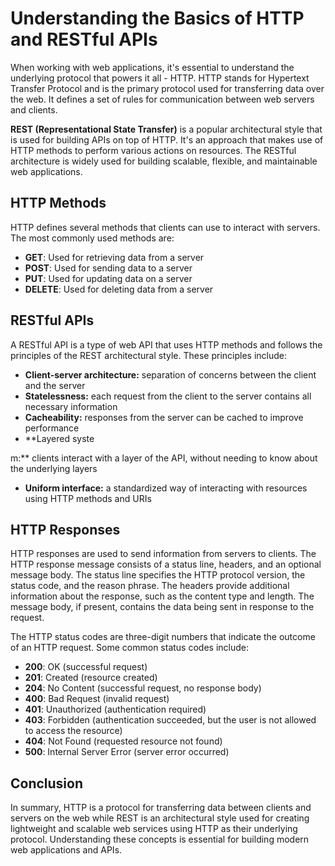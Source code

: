 # Understanding the Basics of HTTP and RESTful APIs
When working with web applications, it's essential to understand the underlying protocol that powers it all - HTTP. HTTP stands for Hypertext Transfer Protocol and is the primary protocol used for transferring data over the web. It defines a set of rules for communication between web servers and clients.

**REST (Representational State Transfer)** is a popular architectural style that is used for building APIs on top of HTTP. It's an approach that makes use of HTTP methods to perform various actions on resources. The RESTful architecture is widely used for building scalable, flexible, and maintainable web applications.

## HTTP Methods
HTTP defines several methods that clients can use to interact with servers. The most commonly used methods are:
- **GET**: Used for retrieving data from a server
- **POST**: Used for sending data to a server
- **PUT**: Used for updating data on a server
- **DELETE**: Used for deleting data from a server

## RESTful APIs
A RESTful API is a type of web API that uses HTTP methods and follows the principles of the REST architectural style. These principles include:

  - **Client-server architecture:** separation of concerns between the client and the server
  - **Statelessness:** each request from the client to the server contains all necessary information
  - **Cacheability:** responses from the server can be cached to improve performance
  - **Layered syste
<!-- ## RESTful APIs
A RESTful API is a type of web API that uses HTTP methods and follows the principles of the REST architectural style. RESTful APIs have the following characteristics:
  - Resources are identified by URIs (Uniform Resource Identifiers)
  - HTTP methods are used to perform operations on resources
  - Responses can be in various formats, such as JSON or XML
  - Stateless, meaning that the server does not keep track of the state of the client
  - RESTful APIs are widely used for building web applications, as they are flexible, scalable, and easy to maintain. By following the principles of REST, developers can create APIs that are intuitive and easy to use.
 -->
m:** clients interact with a layer of the API, without needing to know about the underlying layers
  - **Uniform interface:** a standardized way of interacting with resources using HTTP methods and URIs

## HTTP Responses
HTTP responses are used to send information from servers to clients. The HTTP response message consists of a status line, headers, and an optional message body. The status line specifies the HTTP protocol version, the status code, and the reason phrase. The headers provide additional information about the response, such as the content type and length. The message body, if present, contains the data being sent in response to the request.

The HTTP status codes are three-digit numbers that indicate the outcome of an HTTP request. Some common status codes include:

  - **200**: OK (successful request)
  - **201**: Created (resource created)
  - **204**: No Content (successful request, no response body)
  - **400**: Bad Request (invalid request)
  - **401**: Unauthorized (authentication required)
  - **403**: Forbidden (authentication succeeded, but the user is not allowed to access the resource)
  - **404**: Not Found (requested resource not found)
  - **500**: Internal Server Error (server error occurred)

<!-- ## RESTful APIs
A RESTful API is a type of web API that uses HTTP methods and follows the principles of the REST architectural style. RESTful APIs have the following characteristics:
  - Resources are identified by URIs (Uniform Resource Identifiers)
  - HTTP methods are used to perform operations on resources
  - Responses can be in various formats, such as JSON or XML
  - Stateless, meaning that the server does not keep track of the state of the client
  - RESTful APIs are widely used for building web applications, as they are flexible, scalable, and easy to maintain. By following the principles of REST, developers can create APIs that are intuitive and easy to use.
 -->

## Conclusion
In summary, HTTP is a protocol for transferring data between clients and servers on the web while REST is an architectural style used for creating lightweight and scalable web services using HTTP as their underlying protocol. Understanding these concepts is essential for building modern web applications and APIs.